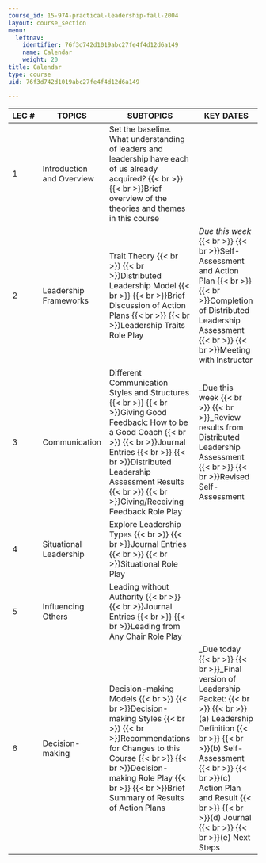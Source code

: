 ```yaml
---
course_id: 15-974-practical-leadership-fall-2004
layout: course_section
menu:
  leftnav:
    identifier: 76f3d742d1019abc27fe4f4d12d6a149
    name: Calendar
    weight: 20
title: Calendar
type: course
uid: 76f3d742d1019abc27fe4f4d12d6a149

---
```


| LEC # | TOPICS | SUBTOPICS | KEY DATES |
| --- | --- | --- | --- |
| 1 | Introduction and Overview | Set the baseline. What understanding of leaders and leadership have each of us already acquired?  {{< br >}}  {{< br >}}Brief overview of the theories and themes in this course | &nbsp; |
| 2 | Leadership Frameworks | Trait Theory  {{< br >}}  {{< br >}}Distributed Leadership Model  {{< br >}}  {{< br >}}Brief Discussion of Action Plans  {{< br >}}  {{< br >}}Leadership Traits Role Play | _Due this week_  {{< br >}}  {{< br >}}Self-Assessment and Action Plan  {{< br >}}  {{< br >}}Completion of Distributed Leadership Assessment  {{< br >}}  {{< br >}}Meeting with Instructor |
| 3 | Communication | Different Communication Styles and Structures  {{< br >}}  {{< br >}}Giving Good Feedback: How to be a Good Coach  {{< br >}}  {{< br >}}Journal Entries  {{< br >}}  {{< br >}}Distributed Leadership Assessment Results  {{< br >}}  {{< br >}}Giving/Receiving Feedback Role Play | _Due this week  {{< br >}}  {{< br >}}_Review results from Distributed Leadership Assessment  {{< br >}}  {{< br >}}Revised Self-Assessment |
| 4 | Situational Leadership | Explore Leadership Types  {{< br >}}  {{< br >}}Journal Entries  {{< br >}}  {{< br >}}Situational Role Play | &nbsp; |
| 5 | Influencing Others | Leading without Authority  {{< br >}}  {{< br >}}Journal Entries  {{< br >}}  {{< br >}}Leading from Any Chair Role Play | &nbsp; |
| 6 | Decision-making | Decision-making Models  {{< br >}}  {{< br >}}Decision-making Styles  {{< br >}}  {{< br >}}Recommendations for Changes to this Course  {{< br >}}  {{< br >}}Decision-making Role Play  {{< br >}}  {{< br >}}Brief Summary of Results of Action Plans | _Due today  {{< br >}}  {{< br >}}_Final version of Leadership Packet:  {{< br >}}  {{< br >}}(a) Leadership Definition  {{< br >}}  {{< br >}}(b) Self-Assessment  {{< br >}}  {{< br >}}(c) Action Plan and Result  {{< br >}}  {{< br >}}(d) Journal  {{< br >}}  {{< br >}}(e) Next Steps